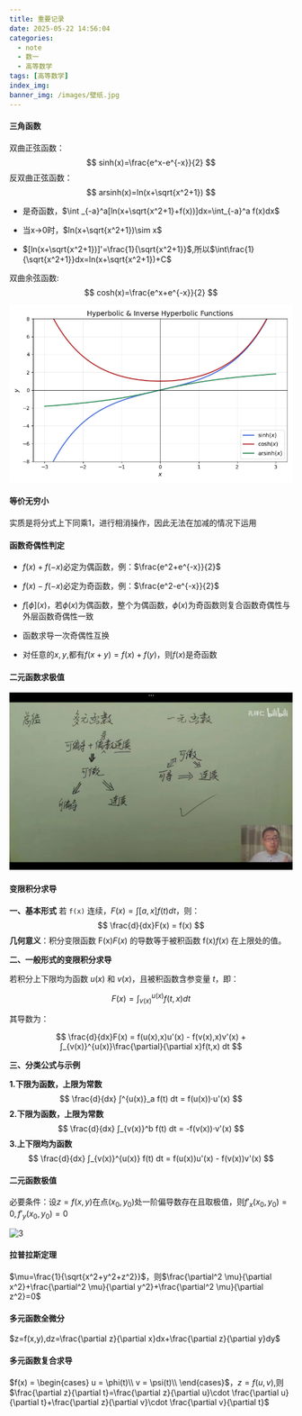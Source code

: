 ```yaml
---
title: 重要记录
date: 2025-05-22 14:56:04
categories:
  - note
  - 数一
  - 高等数学
tags: [高等数学]
index_img:
banner_img: /images/壁纸.jpg
---
```


#### 三角函数

双曲正弦函数：
$$
sinh(x)=\frac{e^x-e^{-x}}{2}
$$
反双曲正弦函数：
$$
arsinh(x)=ln(x+\sqrt{x^2+1})
$$

- 是奇函数，$\int _{-a}^a[ln(x+\sqrt{x^2+1}+f(x))]dx=\int_{-a}^a f(x)dx$

- 当x->0时，$ln(x+\sqrt{x^2+1})\sim x$

- $[ln(x+\sqrt{x^2+1})]'=\frac{1}{\sqrt{x^2+1}}$,所以$\int\frac{1}{\sqrt{x^2+1}}dx=ln(x+\sqrt{x^2+1})+C$

双曲余弦函数:
$$
cosh(x)=\frac{e^x+e^{-x}}{2}
$$

![三角函数图](../images/math/三角函数图.png)

#### 等价无穷小

实质是将分式上下同乘1，进行相消操作，因此无法在加减的情况下运用

#### 函数奇偶性判定

- $f(x)+f(-x)$必定为偶函数，例：$\frac{e^2+e^{-x}}{2}$

- $f(x)-f(-x)$必定为奇函数，例：$\frac{e^2-e^{-x}}{2}$
- $f[\phi](x)$，若$\phi(x)$为偶函数，整个为偶函数，$\phi(x)$为奇函数则复合函数奇偶性与外层函数奇偶性一致
- 函数求导一次奇偶性互换
- 对任意的$x,y$,都有$f(x+y)=f(x)+f(y)$，则$f(x)$是奇函数

#### 二元函数求极值







![可微可积连续关系](../images/math/可微可积联系关系.jpg)

####  变限积分求导

**一、基本形式**
若 `f(x)` 连续，$F(x) = ∫[a,x] f(t) dt$，则：
$$
\frac{d}{dx}F(x) = f(x)
$$
**几何意义**：积分变限函数 F(x)*F*(*x*) 的导数等于被积函数 f(x)*f*(*x*) 在上限处的值。

**二、一般形式的变限积分求导**

若积分上下限均为函数 $u(x)$ 和 $v(x)$，且被积函数含参变量 $t$，即：

$$
F(x)=∫ _{v(x)}^{u(x)}​f(t,x)dt
$$

其导数为：

$$
\frac{d}{dx}F(x) = f(u(x),x)u'(x) - f(v(x),x)v'(x) + ∫_{v(x)}^{u(x)}\frac{\partial}{\partial x}f(t,x) dt
$$

**三、分类公式与示例**

**1.下限为函数，上限为常数**
$$
\frac{d}{dx} ∫^{u(x)}_a f(t) dt = f(u(x))·u'(x)
$$
**2.下限为函数，上限为常数**
$$
\frac{d}{dx} ∫_{v(x)}^b f(t) dt = -f(v(x))·v'(x)
$$
**3.上下限均为函数**
$$
\frac{d}{dx} ∫_{v(x)}^{u(x)} f(t) dt = f(u(x))u'(x) - f(v(x))v'(x)
$$

#### 二元函数极值

必要条件：设$z=f(x,y)$在点$(x_0,y_0)$处一阶偏导数存在且取极值，则$f'_x(x_0,y_0)=0,f'_y(x_0,y_0)=0$

![3](D:\数学\孔祥仁-高等数学\第九章多元函数微分法及其应用\p143八1_极值及求法\3.png)

#### 拉普拉斯定理

$\mu=\frac{1}{\sqrt{x^2+y^2+z^2}}$，则$\frac{\partial^2 \mu}{\partial x^2}+\frac{\partial^2 \mu}{\partial y^2}+\frac{\partial^2 \mu}{\partial z^2}=0$

#### 多元函数全微分

$z=f(x,y),dz=\frac{\partial z}{\partial x}dx+\frac{\partial z}{\partial y}dy$

#### 多元函数复合求导

$f(x) = 
\begin{cases}
u = \phi(t)\\
v = \psi(t)\\
\end{cases}$，$z=f(u,v)$,则$\frac{\partial z}{\partial t}=\frac{\partial z}{\partial u}\cdot \frac{\partial u}{\partial t}+\frac{\partial z}{\partial v}\cdot \frac{\partial v}{\partial t}$




